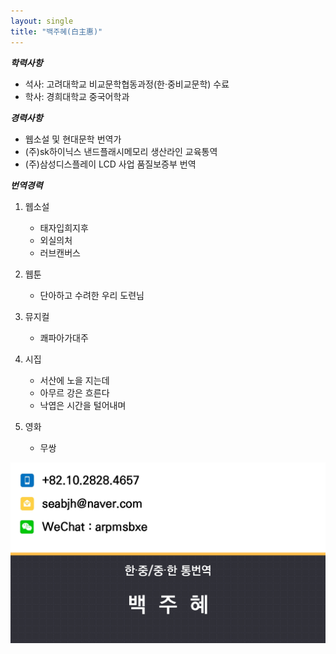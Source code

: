 ```yaml
---
layout: single
title: "백주혜(白主惠)"
---
```


***학력사항*** 
- 석사: 고려대학교 비교문학협동과정(한·중비교문학) 수료
- 학사: 경희대학교 중국어학과

***경력사항***

- 웹소설 및 현대문학 번역가
- (주)sk하이닉스 낸드플래시메모리 생산라인 교육통역
- (주)삼성디스플레이 LCD 사업 품질보증부 번역 

***번역경력***
1. 웹소설 
    - 태자입희지후
    - 외실의처
    - 러브캔버스

2. 웹툰
    - 단아하고 수려한 우리 도련님

3. 뮤지컬
    - 쾌파아가대주

4. 시집
    - 서산에 노을 지는데
    - 아무르 강은 흐른다
    - 낙엽은 시간을 털어내며

5. 영화
    - 무쌍

![KakaoTalk_20231027_153917559_03](../images/2023-10-29/KakaoTalk_20231027_153917559_03.jpg)
